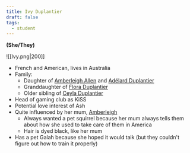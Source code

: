 ```yaml
---
title: Ivy Duplantier
draft: false
tags:
  - student
---
```

**(She/They)**

![[Ivy.png|200]]
- French and American, lives in Australia
- Family:
	- Daughter of [Amberleigh Allen](Amberleigh%20Allen.md) and [Adélard Duplantier](Adélard%20Duplantier.md)
	- Granddaughter of [Flora Duplantier](Flora%20Duplantier.md)
	- Older sibling of [Ceyla Duplantier](Ceyla%20Duplantier.md)
- Head of gaming club as KiSS
- Potential love interest of Ash
- Quite influenced by her mum, [Amberleigh](Amberleigh%20Allen.md)
	- Always wanted a pet squirrel because her mum always tells them about how she used to take care of them in America
	- Hair is dyed black, like her mum
- Has a pet Galah because she hoped it would talk (but they couldn't figure out how to train it properly)